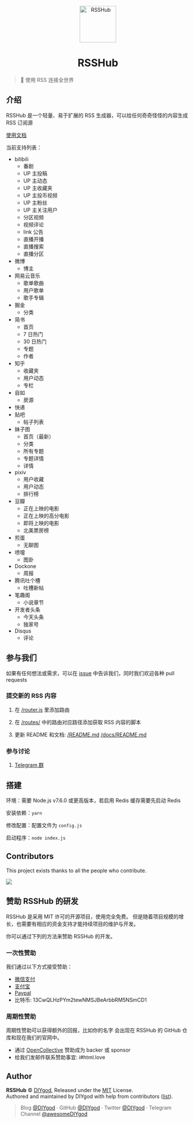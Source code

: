 <p align="center">
<img src="https://i.imgur.com/NZpRScX.png" alt="RSSHub" width="100">
</p>
<h1 align="center">RSSHub</h1>

> 🍭 使用 RSS 连接全世界

## 介绍

RSSHub 是一个轻量、易于扩展的 RSS 生成器，可以给任何奇奇怪怪的内容生成 RSS 订阅源

[使用文档](https://rsshub.js.org)

当前支持列表：

- bilibili
  - 番剧
  - UP 主投稿
  - UP 主动态
  - UP 主收藏夹
  - UP 主投币视频
  - UP 主粉丝
  - UP 主关注用户
  - 分区视频
  - 视频评论
  - link 公告
  - 直播开播
  - 直播搜索
  - 直播分区
- 微博
  - 博主
- 网易云音乐
  - 歌单歌曲
  - 用户歌单
  - 歌手专辑
- 掘金
  - 分类
- 简书
  - 首页
  - 7 日热门
  - 30 日热门
  - 专题
  - 作者
- 知乎
  - 收藏夹
  - 用户动态
  - 专栏
- 自如
  - 房源
- 快递
- 贴吧
  - 帖子列表
- 妹子图
  - 首页（最新）
  - 分类
  - 所有专题
  - 专题详情
  - 详情
- pixiv
  - 用户收藏
  - 用户动态
  - 排行榜
- 豆瓣
  - 正在上映的电影
  - 正在上映的高分电影
  - 即将上映的电影
  - 北美票房榜
- 煎蛋
  - 无聊图
- 喷嚏
  - 图卦
- Dockone
  - 周报
- 腾讯吐个槽
  - 吐槽新帖
- 笔趣阁
  - 小说章节
- 开发者头条
  - 今天头条
  - 独家号
- Disqus
  - 评论

## 参与我们

如果有任何想法或需求，可以在 [issue](https://github.com/DIYgod/RSSHub/issues) 中告诉我们，同时我们欢迎各种 pull requests

### 提交新的 RSS 内容

1. 在 [/router.js](https://github.com/DIYgod/RSSHub/blob/master/router.js) 里添加路由

1. 在 [/routes/](https://github.com/DIYgod/RSSHub/tree/master/routes) 中的路由对应路径添加获取 RSS 内容的脚本

1. 更新 README 和文档: [/README.md](https://github.com/DIYgod/RSSHub/blob/master/README.md) [/docs/README.md](https://github.com/DIYgod/RSSHub/blob/master/docs/README.md)

### 参与讨论

1. [Telegram 群](https://t.me/rsshub)

## 搭建

环境：需要 Node.js v7.6.0 或更高版本，若启用 Redis 缓存需要先启动 Redis

安装依赖：`yarn`

修改配置：配置文件为 `config.js`

启动程序：`node index.js`

## Contributors

This project exists thanks to all the people who contribute.

<a href="https://github.com/DIYgod/RSSHub/graphs/contributors"><img src="https://opencollective.com/RSSHub/contributors.svg?width=890&button=false" /></a>

## 赞助 RSSHub 的研发

RSSHub 是采用 MIT 许可的开源项目，使用完全免费。 但是随着项目规模的增长，也需要有相应的资金支持才能持续项目的维护与开发。

你可以通过下列的方法来赞助 RSSHub 的开发。

### 一次性赞助

我们通过以下方式接受赞助：

- [微信支付](https://i.imgur.com/aq6PtWa.png)
- [支付宝](https://i.imgur.com/wv1Pj2k.png)
- [Paypal](https://www.paypal.me/DIYgod)
- 比特币: 13CwQLHzPYm2tewNMSJBeArbbRM5NSmCD1

### 周期性赞助

周期性赞助可以获得额外的回报，比如你的名字 会出现在 RSSHub 的 GitHub 仓库和现在我们的官网中。

- 通过 [OpenCollective](https://opencollective.com/RSSHub) 赞助成为 backer 或 sponsor
- 给我们发邮件联系赞助事宜: i#html.love

## Author

**RSSHub** © [DIYgod](https://github.com/DIYgod), Released under the [MIT](./LICENSE) License.<br>
Authored and maintained by DIYgod with help from contributors ([list](https://github.com/DIYgod/RSSHub/contributors)).

> Blog [@DIYgod](https://diygod.me) · GitHub [@DIYgod](https://github.com/DIYgod) · Twitter [@DIYgod](https://twitter.com/DIYgod) · Telegram Channel [@awesomeDIYgod](https://t.me/awesomeDIYgod)
